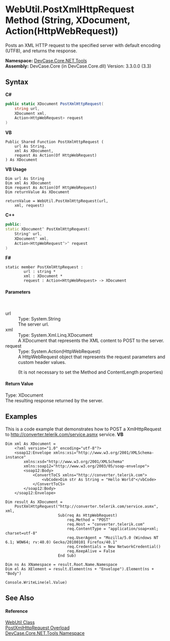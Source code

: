 # WebUtil.PostXmlHttpRequest Method (String, XDocument, Action(HttpWebRequest))
 

Posts an XML HTTP request to the specified server with default encoding (UTF8), and returns the response.

**Namespace:**&nbsp;<a href="N_DevCase_Core_NET_Tools">DevCase.Core.NET.Tools</a><br />**Assembly:**&nbsp;DevCase.Core (in DevCase.Core.dll) Version: 3.3.0.0 (3.3)

## Syntax

**C#**<br />
``` C#
public static XDocument PostXmlHttpRequest(
	string url,
	XDocument xml,
	Action<HttpWebRequest> request
)
```

**VB**<br />
``` VB
Public Shared Function PostXmlHttpRequest ( 
	url As String,
	xml As XDocument,
	request As Action(Of HttpWebRequest)
) As XDocument
```

**VB Usage**<br />
``` VB Usage
Dim url As String
Dim xml As XDocument
Dim request As Action(Of HttpWebRequest)
Dim returnValue As XDocument

returnValue = WebUtil.PostXmlHttpRequest(url, 
	xml, request)
```

**C++**<br />
``` C++
public:
static XDocument^ PostXmlHttpRequest(
	String^ url, 
	XDocument^ xml, 
	Action<HttpWebRequest^>^ request
)
```

**F#**<br />
``` F#
static member PostXmlHttpRequest : 
        url : string * 
        xml : XDocument * 
        request : Action<HttpWebRequest> -> XDocument 

```


#### Parameters
&nbsp;<dl><dt>url</dt><dd>Type: System.String<br />The server url.</dd><dt>xml</dt><dd>Type: System.Xml.Linq.XDocument<br />A XDocument that represents the XML content to POST to the server.</dd><dt>request</dt><dd>Type: System.Action(HttpWebRequest)<br />A HttpWebRequest object that represents the request parameters and custom header values. 

 (It is not necessary to set the Method and ContentLength properties)</dd></dl>

#### Return Value
Type: XDocument<br />The resulting response returned by the server.

## Examples
This is a code example that demonstrates how to POST a XmlHttpRequest to http://converter.telerik.com/service.asmx service. 
**VB**<br />
``` VB
Dim xml As XDocument =
    <?xml version="1.0" encoding="utf-8"?>
    <soap12:Envelope xmlns:xsi="http://www.w3.org/2001/XMLSchema-instance"
        xmlns:xsd="http://www.w3.org/2001/XMLSchema"
        xmlns:soap12="http://www.w3.org/2003/05/soap-envelope">
        <soap12:Body>
            <ConvertToCS xmlns="http://converter.telerik.com">
                <vbCode>Dim str As String = "Hello World"</vbCode>
            </ConvertToCS>
        </soap12:Body>
    </soap12:Envelope>

Dim result As XDocument =
    PostXmlHttpRequest("http://converter.telerik.com/service.asmx", xml,
                       Sub(req As HttpWebRequest)
                           req.Method = "POST"
                           req.Host = "converter.telerik.com"
                           req.ContentType = "application/soap+xml; charset=utf-8"
                           req.UserAgent = "Mozilla/5.0 (Windows NT 6.1; WOW64; rv:40.0) Gecko/20100101 Firefox/40.1"
                           req.Credentials = New NetworkCredential()
                           req.KeepAlive = False
                       End Sub)

Dim ns As XNamespace = result.Root.Name.Namespace
Dim el As XElement = result.Element(ns + "Envelope").Element(ns + "Body")

Console.WriteLine(el.Value)
```


## See Also


#### Reference
<a href="T_DevCase_Core_NET_Tools_WebUtil">WebUtil Class</a><br /><a href="Overload_DevCase_Core_NET_Tools_WebUtil_PostXmlHttpRequest">PostXmlHttpRequest Overload</a><br /><a href="N_DevCase_Core_NET_Tools">DevCase.Core.NET.Tools Namespace</a><br />